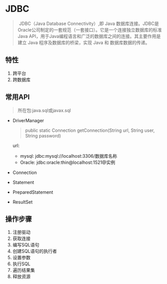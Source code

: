 # JDBC

> ​	JDBC（Java Database Connectivity）,即 Java 数据库连接。JDBC是Oracle公司制定的一套规范（一套接口）。它是一个连接独立数据库的标准Java API，用于Java编程语言和广泛的数据库之间的连接。其主要作用是建立 Java 程序及数据库的桥梁，实现 Java 和 数据库数据的传递。

## 特性

1. 跨平台
2. 跨数据库

## 常用API

> 所在包:java.sql或javax.sql

- DriverManager

  >  public static Connection getConnection(String url,
  >                                        String user,
  >                                        String password)

  url: 

  - mysql:  jdbc:mysql://localhost:3306/数据库名称
  - Oracle: jdbc:oracle:thin@localhost:1521@实例

- Connection

- Statement

- PreparedStatement

- ResultSet

## 操作步骤

1. 注册驱动
2. 获取连接
3. 编写SQL语句
4. 创建SQL语句的执行者
5. 设置参数
6. 执行SQL
7. 遍历结果集
8. 释放资源